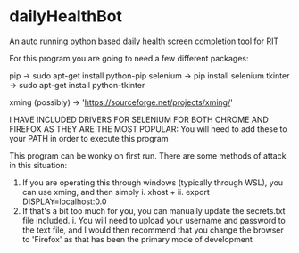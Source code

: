 # dailyHealthBot
An auto running python based daily health screen completion tool for RIT

For this program you are going to need a few different packages:

pip -> sudo apt-get install python-pip
selenium -> pip install selenium
tkinter -> sudo apt-get install python-tkinter

xming (possibly) -> 'https://sourceforge.net/projects/xming/'

I HAVE INCLUDED DRIVERS FOR SELENIUM FOR BOTH CHROME AND FIREFOX AS THEY ARE THE MOST POPULAR:
You will need to add these to your PATH in order to execute this program

This program can be wonky on first run. There are some methods of attack in this situation:
1. If you are operating this through windows (typically through WSL), you can use xming, and then simply
    i. xhost +
    ii. export DISPLAY=localhost:0.0
2. If that's a bit too much for you, you can manually update the secrets.txt file included. 
    i. You will need to upload your username and password to the text file, and I would then recommend that you change the browser to 'Firefox' as that has been the primary mode of development

